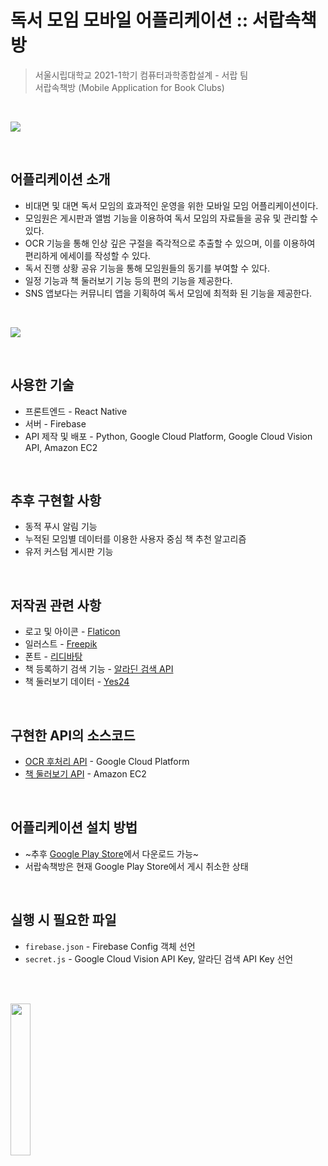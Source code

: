 # 독서 모임 모바일 어플리케이션 :: 서랍속책방
> 서울시립대학교 2021-1학기 컴퓨터과학종합설계 - 서랍 팀 </br>
 서랍속책방 (Mobile Application for Book Clubs)

</br>

![](https://user-images.githubusercontent.com/43572543/158790980-a19d532f-2d89-4f35-8004-5a2f58a0eed4.png)

<br>

## 어플리케이션 소개
- 비대면 및 대면 독서 모임의 효과적인 운영을 위한 모바일 모임 어플리케이션이다.
- 모임원은 게시판과 앨범 기능을 이용하여 독서 모임의 자료들을 공유 및 관리할 수 있다.
- OCR 기능을 통해 인상 깊은 구절을 즉각적으로 추출할 수 있으며, 이를 이용하여 편리하게 에세이를 작성할 수 있다.
- 독서 진행 상황 공유 기능을 통해 모임원들의 동기를 부여할 수 있다.
- 일정 기능과 책 둘러보기 기능 등의 편의 기능을 제공한다.
- SNS 앱보다는 커뮤니티 앱을 기획하여 독서 모임에 최적화 된 기능을 제공한다.

<br>

![](https://user-images.githubusercontent.com/43572543/158791093-04b9a29d-5e03-4db9-abdf-a1d0ad3d8330.png)


<br>

## 사용한 기술
- 프론트엔드 - React Native
- 서버 - Firebase
- API 제작 및 배포 - Python, Google Cloud Platform, Google Cloud Vision API, Amazon EC2

<br>

## 추후 구현할 사항
- 동적 푸시 알림 기능
- 누적된 모임별 데이터를 이용한 사용자 중심 책 추천 알고리즘
- 유저 커스텀 게시판 기능

<br>

## 저작권 관련 사항
- 로고 및 아이콘 - [Flaticon](https://www.flaticon.com/)
- 일러스트 - [Freepik](https://www.freepik.com)
- 폰트 - [리디바탕](https://www.ridicorp.com/ridibatang/)
- 책 등록하기 검색 기능 - [알라딘 검색 API](https://blog.aladin.co.kr/openapi/)
- 책 둘러보기 데이터 - [Yes24](http://www.yes24.com/)

<br>

## 구현한 API의 소스코드
- [OCR 후처리 API](https://github.com/seungriyou/bookclub-ocr-api) - Google Cloud Platform
- [책 둘러보기 API](https://github.com/seungriyou/bookclub-recommendation-api) - Amazon EC2

<br>

## 어플리케이션 설치 방법
- ~추후 [Google Play Store](https://play.google.com/store/apps/details?id=com.teamDrawer.bookclubInDrawer)에서 다운로드 가능~
- 서랍속책방은 현재 Google Play Store에서 게시 취소한 상태

<br>

## 실행 시 필요한 파일
- `firebase.json` - Firebase Config 객체 선언
- `secret.js` - Google Cloud Vision API Key, 알라딘 검색 API Key 선언

<br><br>

<img src="./assets/splash.png" width="25%" height="25%">
